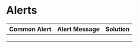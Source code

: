 # Alerts

| Common Alert | Alert Message | Solution |
| ------------ | ------------- | -------- |
|              |               |          |
|              |               |          |
|              |               |          |
